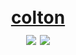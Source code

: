 <h1 align="center">
  <br>
  <a href="https://quantumrevo.github.io/colton">colton</a>
  <br>
  <a href="https://curly-dollop-y2wr1oe.pages.github.io"><img src="https://img.shields.io/badge/QUINN-Active-brightgreen"></a>
  <img src="https://img.shields.io/badge/-Quantum%20Network%20Admin-blueviolet">
</h1>
